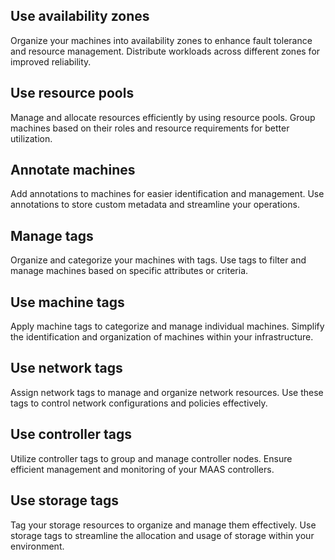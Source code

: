 ## Use availability zones
Organize your machines into availability zones to enhance fault tolerance and resource management. Distribute workloads across different zones for improved reliability.

## Use resource pools
Manage and allocate resources efficiently by using resource pools. Group machines based on their roles and resource requirements for better utilization.

## Annotate machines
Add annotations to machines for easier identification and management. Use annotations to store custom metadata and streamline your operations.

## Manage tags
Organize and categorize your machines with tags. Use tags to filter and manage machines based on specific attributes or criteria.

## Use machine tags
Apply machine tags to categorize and manage individual machines. Simplify the identification and organization of machines within your infrastructure.

## Use network tags
Assign network tags to manage and organize network resources. Use these tags to control network configurations and policies effectively.

## Use controller tags
Utilize controller tags to group and manage controller nodes. Ensure efficient management and monitoring of your MAAS controllers.

## Use storage tags
Tag your storage resources to organize and manage them effectively. Use storage tags to streamline the allocation and usage of storage within your environment.
